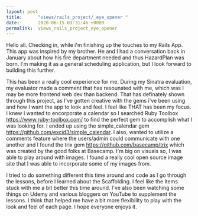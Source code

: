 ```yaml
---
layout: post
title:      "views/rails_project/_eye_opener "
date:       2020-06-15 03:31:46 +0000
permalink:  views_rails_project_eye_opener
---
```


 
Hello all. Checking in, while i'm finishing up the touches to my Rails App.  This app was inspired by my brother.  He and I had a conversation back in January about how his fire department needed and thus HazardPlan was born.  I'm making it as a general scheduling application, but I look forward to building this further.  

This has been a really cool experience for me. During my Sinatra evaluation, my evaluator made a comment that has resounated with me, which was I may be more frontend web dev than backend.  That has definately shown through this project, as I've gotten creative with the gems i've been using and how I want the app to look and feel.  I feel like THAT has been my focus. I knew I wanted to encorporate a calendar so I searched Ruby Toolbox https://www.ruby-toolbox.com/ to find the perfect gem to accomplish what I was looking for. I ended up using the simple_calendar gem https://github.com/excid3/simple_calendar.  I also, wanted to utilize a comments feature where the users/admin could communicate with one another and I found the trix gem https://github.com/basecamp/trix which was created by the good folks at Basecamp.  I'm big on visuals so, I was able to play around with images.  I found a really cool open source image site that I was able to incorporate some of my images from.  

I tried to do something different this time around and code as I go through the lessons, before I learned about the Scaffolding.  I feel like the items stuck with me a bit better this time around.  I've also been watching some things on Udemy and various bloggers on YouTube to supplement the lessons.  I think that helped me have a bit more flexibility to play with the look and feel of each page.  I hope everyone enjoys it. 
